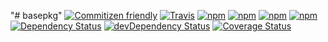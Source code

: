 "# basepkg" 
[![Commitizen friendly](https://img.shields.io/badge/commitizen-friendly-brightgreen.svg)](http://commitizen.github.io/cz-cli/)
[![Travis](https://img.shields.io/travis/rafaelgr/basepkg.svg?maxAge=2592000)](https://travis-ci.org/rafaelgr/basepkg)
[![npm](https://img.shields.io/npm/v/asw_basepkg.svg?maxAge=2592000)](https://www.npmjs.com/package/asw_basepkg)
[![npm](https://img.shields.io/npm/l/asw_basepkg.svg?maxAge=2592000)](https://creativecommons.org/licenses/by-nc/4.0/legalcode)
[![npm](https://img.shields.io/npm/dm/asw_basepkg.svg?maxAge=2592000)](https://www.npmjs.com/package/asw_basepkg)
[![npm](https://img.shields.io/npm/dt/asw_basepkg.svg?maxAge=2592000)](https://www.npmjs.com/package/asw_basepkg)
[![Dependency Status](https://david-dm.org/rafaelgr/basepkg.svg)](https://david-dm.org/rafaelgr/basepkg)
[![devDependency Status](https://david-dm.org/rafaelgr/basepkg/dev-status.svg)](https://david-dm.org/rafaelgr/basepkg#info=devDependencies)
[![Coverage Status](https://coveralls.io/repos/github/rafaelgr/basepkg/badge.svg?branch=master)](https://coveralls.io/github/rafaelgr/basepkg?branch=master)

